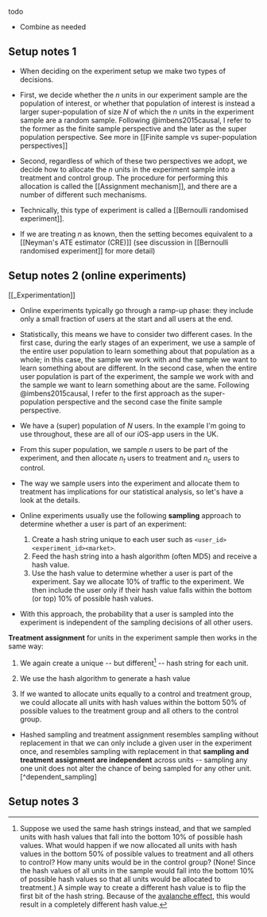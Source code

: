 todo
- Combine as needed

## Setup notes 1

- When deciding on the experiment setup we make two types of decisions.

- First, we decide whether the $n$ units in our experiment sample are the population of interest, or whether that population of interest is instead a larger super-population of size $N$ of which the $n$ units in the experiment sample are a random sample. Following @imbens2015causal, I refer to the former as the finite sample perspective and the later as the super population perspective. See more in [[Finite sample vs super-population perspectives]]

- Second, regardless of which of these two perspectives we adopt, we decide how to allocate the $n$ units in the experiment sample into a treatment and control group. The procedure for performing this allocation is called the [[Assignment mechanism]], and there are a number of different such mechanisms.

- Technically, this type of experiment is called a [[Bernoulli randomised experiment]].

- If we are treating $n$ as known, then the setting becomes equivalent to a [[Neyman's ATE estimator (CRE)]] (see discussion in [[Bernoulli randomised experiment]] for more detail)


## Setup notes 2 (online experiments)

[[_Experimentation]]

- Online experiments typically go through a ramp-up phase: they include only a small fraction of users at the start and all users at the end.  

- Statistically, this means we have to consider two different cases. In the first case, during the early stages of an experiment, we use a sample of the entire user population to learn something about that population as a whole; in this case, the sample we work with and the sample we want to learn something about are different. In the second case, when the entire user population is part of the experiment, the sample we work with and the sample we want to learn something about are the same. Following @imbens2015causal, I refer to the first approach as the super-population perspective and the second case the finite sample perspective.

- We have a (super) population of $N$ users. In the example I'm going to use throughout, these are all of our iOS-app users in the UK.

- From this super population, we sample $n$ users to be part of the experiment, and then allocate $n_t$ users to treatment and $n_c$ users to control.

- The way we sample users into the experiment and allocate them to treatment has implications for our statistical analysis, so let's have a look at the details.

- Online experiments usually use the following **sampling** approach to determine whether a user is part of an experiment:

	1. Create a hash string unique to each user such as `<user_id><experiment_id><market>`.  
	2. Feed the hash string into a hash algorithm (often MD5) and receive a hash value.
	3. Use the hash value to determine whether a user is part of the experiment. Say we allocate 10% of traffic to the experiment. We then include the user only if their hash value falls within the bottom (or top) 10% of possible hash values.

- With this approach, the probability that a user is sampled into the experiment is independent of the sampling decisions of all other users.


**Treatment assignment** for units in the experiment sample then works in the same way:

1. We again create a unique -- but different[^different_hash] -- hash string for each unit.

2. We use the hash algorithm to generate a hash value

3. If we wanted to allocate units equally to a control and treatment group, we could allocate all units with hash values within the bottom 50% of possible values to the treatment group and all others to the control group.

- Hashed sampling and treatment assignment resembles sampling without replacement in that we can only include a given user in the experiment once, and resembles sampling with replacement in that **sampling and treatment assignment are independent** across units -- sampling any one unit does not alter the chance of being sampled for any other unit.[^dependent_sampling]

[^different_hash]: Suppose we used the same hash strings instead, and that we sampled units with hash values that fall into the bottom 10% of possible hash values. What would happen if we now allocated all units with hash values in the bottom 50% of possible values to treatment and all others to control? How many units would be in the control group? (None! Since the hash values of all units in the sample would fall into the bottom 10% of possible hash values so that all units would be allocated to treatment.) A simple way to create a different hash value is to flip the first bit of the hash string. Because of the [avalanche effect](https://en.wikipedia.org/wiki/Avalanche_effect), this would result in a completely different hash value.


## Setup notes 3







  
